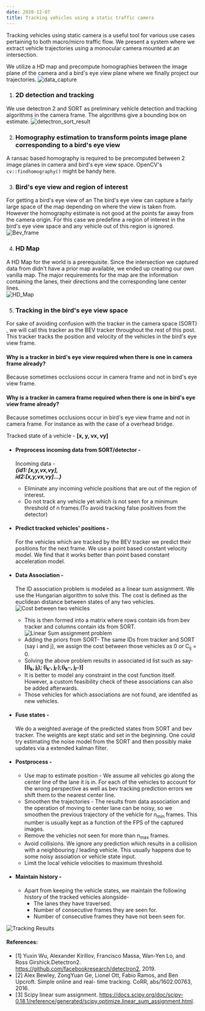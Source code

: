 ```yaml
---
date: 2020-12-07
title: Tracking vehicles using a static traffic camera
---
```


Tracking vehicles using static camera is a useful tool for various use cases pertaining to both macro/micro traffic flow. We present a system where we extract vehicle trajectories using a monocular camera mounted at an intersection.

We utilize a HD map and precompute homographies between the image plane of the camera and a bird's eye view plane where we finally project our trajectories.
![data_capture](../../assets/images/Data_capture.png)

1. ### 2D detection and tracking
We use detectron 2 and SORT as preliminary vehicle detection and tracking algorithms in the camera frame. The algorithms give a bounding box on estimate.
![detectron_sort_result](../../assets/images/detection_sort_output.png)

2. ### Homography estimation to transform points image plane corresponding to a bird's eye view
A ransac based homography is required to be precomputed between 2 image planes in camera and bird's eye view space. OpenCV's `cv::findhomography()` might be handy here.

3. ### Bird's eye view and region of interest
For getting a bird's eye view of an
The bird's eye view can capture a fairly large space of the map depending on where the view is taken from. However the homography estimate is not good at the points far away from the camera origin. For this case we predefine a region of interest in the bird's eye view space and any vehicle out of this region is ignored.
![Bev_frame](../../assets/images/bev_fifthcraig.jpg)

4. ### HD Map
A HD Map for the world is a prerequisite. Since the intersection we captured data from didn't have a prior map available, we ended up creating our own vanilla map. The major requirements for the map are the information containing the lanes, their directions and the corresponding lane center lines.  
    ![HD_Map](../../assets/images/HD_map.png)

5. ### Tracking in the bird's eye view space
For sake of avoiding confusion with the tracker in the camera space (SORT) , we will call this tracker as the BEV tracker throughout the rest of this post. This tracker tracks the position and velocity of the vehicles in the bird's eye view frame.

#### Why is a tracker in bird's eye view required when there is one in camera frame already?
Because sometimes occlusions occur in camera frame and not in bird's eye view frame. 
#### Why is a tracker in camera frame required when there is one in bird's eye view frame already?
Because sometimes occlusions occur in bird's eye view frame and not in camera frame. For instance as with the case of a overhead bridge.

Tracked state of a vehicle - **[x, y, vx, vy]**

* #### Preprocess incoming data from SORT/detector -  
    Incoming data -  
    ***{id1: [x,y,vx,vy],***     
    ***id2:[x,y,vx,vy]...}***  
    * Eliminate any incoming vehicle positions that are out of the region of interest. 
    * Do not track any vehicle yet which is not seen for a minimum threshold of n frames.(To avoid tracking false positives from the detector)

* #### Predict tracked vehicles' positions -
    For the vehicles which are tracked by the BEV tracker we predict their positions for the next frame. We use a point based constant velocity model. We find that it works better than point based constant acceleration model. 

* #### Data Association - 
    The ID association problem is modeled as a linear sum assignment. We use the Hungarian  algorithm to solve this. The cost is defined as the euclidean distance between states of any two vehicles.
    ![Cost between two vehicles](../../assets/images/distance.png)
    * This is then formed into a matrix where rows contain ids from bev tracker and columns contain ids from SORT.
    ![Linear Sum assignment problem](../../assets/images/costmatrix_formation.png)
    * Adding the priors from SORT- 
    The same IDs from tracker and SORT (say i and j), we assign the cost
    between those vehicles as 0 or C<sub>ij</sub> = 0.
    * Solving the above problem results in associated id list such as say- **[(i<sub>k</sub>, j<sub>l</sub>); (i<sub>k'</sub>, j<sub>l'</sub>);(i<sub>k''</sub>, j<sub>l''</sub>)]**
    * It is better to model any constraint in the cost function itself. However, a custom feasibility check of these associations can also be added afterwards. 
    * Those vehicles for which associations are not found, are identifed as new vehicles.

* #### Fuse states - 
    We do a weighted average of the predicted states from SORT and bev tracker. The weights are kept static and set in the beginning. One could try estimating the noise model from the SORT and then possibly make updates via a extended kalman filter.

* ####  Postprocess - 
    * Use map to estimate position -
    We assume all vehicles go along the center line of the lane it is in. For each of the vehicles to account for the wrong perspective as well as bev tracking prediction errors we shift them to the nearest center line.
    * Smoothen the trajectories -
    The results from data association and the operation of moving to center lane can be noisy, so we smoothen the previous trajectory of the vehicle for n<sub>min</sub> frames. This number is usually kept as a function of the FPS of the captured images.
    * Remove the vehicles not seen for more than n<sub>max</sub> frames.
    * Avoid collisions. We ignore any prediction which results in a collision with a neighbouring / leading vehicle. This usually happens due to some noisy assoiation or vehicle state input.
    * Limit the local vehicle velocities to maximum threshold.
* #### Maintain history -
    * Apart from keeping the vehicle states, we maintain the following history of the tracked vehicles alongside- 
        * The lanes they have traversed.
        * Number of  consecutive frames they are seen for.
        * Number of  consecutive frames they have not been seen for.

![Tracking Results](../../assets/images/tracking_results.png)

#### References:
* [1] Yuxin Wu, Alexander Kirillov, Francisco Massa, Wan-Yen Lo, and Ross Girshick.Detectron2. https://github.com/facebookresearch/detectron2, 2019.
* [2] Alex Bewley, ZongYuan Ge, Lionel Ott, Fabio Ramos, and Ben Upcroft. Simple online and real-
time tracking. CoRR, abs/1602.00763, 2016.
* [3] Scipy linear sum assignment. https://docs.scipy.org/doc/scipy-0.18.1/reference/generated/scipy.optimize.linear_sum_assignment.html.
